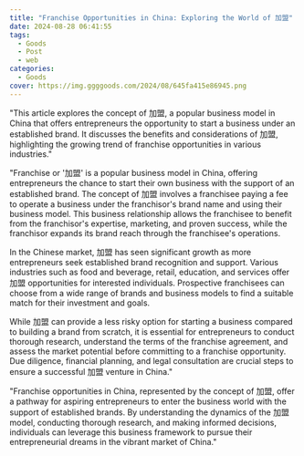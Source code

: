 ```yaml
---
title: "Franchise Opportunities in China: Exploring the World of 加盟"
date: 2024-08-28 06:41:55
tags:
  - Goods
  - Post
  - web
categories:
  - Goods
cover: https://img.ggggoods.com/2024/08/645fa415e86945.png
---
```


"This article explores the concept of 加盟, a popular business model in China that offers entrepreneurs the opportunity to start a business under an established brand. It discusses the benefits and considerations of 加盟, highlighting the growing trend of franchise opportunities in various industries."

"Franchise or '加盟' is a popular business model in China, offering entrepreneurs the chance to start their own business with the support of an established brand. The concept of 加盟 involves a franchisee paying a fee to operate a business under the franchisor's brand name and using their business model. This business relationship allows the franchisee to benefit from the franchisor's expertise, marketing, and proven success, while the franchisor expands its brand reach through the franchisee's operations.

In the Chinese market, 加盟 has seen significant growth as more entrepreneurs seek established brand recognition and support. Various industries such as food and beverage, retail, education, and services offer 加盟 opportunities for interested individuals. Prospective franchisees can choose from a wide range of brands and business models to find a suitable match for their investment and goals.

While 加盟 can provide a less risky option for starting a business compared to building a brand from scratch, it is essential for entrepreneurs to conduct thorough research, understand the terms of the franchise agreement, and assess the market potential before committing to a franchise opportunity. Due diligence, financial planning, and legal consultation are crucial steps to ensure a successful 加盟 venture in China."

"Franchise opportunities in China, represented by the concept of 加盟, offer a pathway for aspiring entrepreneurs to enter the business world with the support of established brands. By understanding the dynamics of the 加盟 model, conducting thorough research, and making informed decisions, individuals can leverage this business framework to pursue their entrepreneurial dreams in the vibrant market of China."
